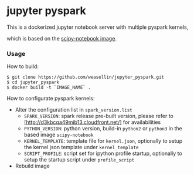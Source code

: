 # jupyter pyspark

This is a dockerized jupyter notebook server with multiple pyspark kernels,

which is based on the [scipy-notebook image](https://github.com/jupyter/docker-stacks/tree/master/scipy-notebook).

### Usage

How to build:

    $ git clone https://github.com/weasellin/jupyter_pyspark.git
    $ cd jupyter_pyspark
    $ docker build -t `IMAGE_NAME` .

How to configurate pyspark kernels:

* Alter the configuration list in `spark_version.list`
    * `SPARK_VERSION`: spark release pre-built version, please refer to [http://d3kbcqa49mib13.cloudfront.net/] for availabilities
    * `PYTHON_VERSION`: python version, build-in `python2` or `python3` in the based image `scipy-notebook`
    * `KERNEL_TEMPLATE`: template file for `kernel.json`, optionally to setup the kernel json template under `kernel_template`
    * `SCRIPT_PROFILE`: script set for ipython profile startup, optionally to setup the startup script under `profile_script`
* Rebuild image
